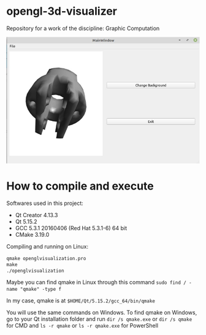 # opengl-3d-visualizer

Repository for a work of the discipline: Graphic Computation

<img src="./socket.jpeg"/>

# How to compile and execute

Softwares used in this project:

- Qt Creator 4.13.3
- Qt 5.15.2
- GCC 5.3.1 20160406 (Red Hat 5.3.1-6) 64 bit
- CMake 3.19.0

Compiling and running on Linux:
```
qmake openglvisualization.pro
make
./openglvisualization
```

Maybe you can find qmake in Linux through this command `sudo find / -name "qmake" -type f`

In my case, qmake is at `$HOME/Qt/5.15.2/gcc_64/bin/qmake`

You will use the same commands on Windows. To find qmake on Windows, go to your Qt installation folder and run `dir /s qmake.exe` or `dir /s qmake` for CMD and `ls -r qmake` or `ls -r qmake.exe` for PowerShell
